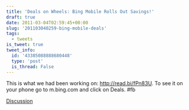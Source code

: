 ```yaml
---
title: 'Deals on Wheels: Bing Mobile Rolls Out Savings!'
draft: true
date: 2011-03-04T02:59:45+00:00
slug: '201103040259-bing-mobile-deals'
tags:
  - tweets
is_tweet: true
tweet_info:
  id: '43385088888680448'
  type: 'post'
  is_thread: False
---
```




This is what we had been working on: http://read.bi/fPn83U. To see it on your phone go to m.bing.com and click on Deals. #fb

[Discussion](https://x.com/sytelus/status/43385088888680448)
